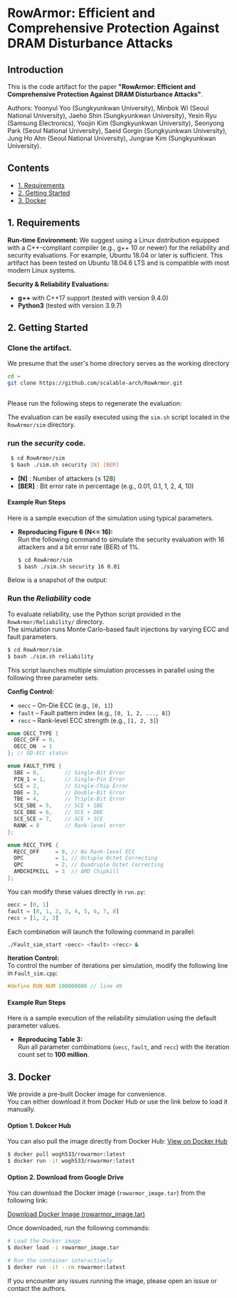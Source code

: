 # RowArmor: Efficient and Comprehensive Protection Against DRAM Disturbance Attacks

## Introduction

This is the code artifact for the paper 
**"RowArmor: Efficient and Comprehensive Protection Against DRAM Disturbance Attacks"**. 

Authors: Yoonyul Yoo (Sungkyunkwan University), Minbok Wi (Seoul National University), Jaeho Shin (Sungkyunkwan University), Yesin Ryu (Samsung Electronics), Yoojin Kim (Sungkyunkwan University), Seonyong Park (Seoul National University), Saeid Gorgin (Sungkyunkwan University), Jung Ho Ahn (Seoul National University), Jungrae Kim (Sungkyunkwan University).

## Contents
- [1. Requirements](#1-requirements)
- [2. Getting Started](#2-getting-started)
- [3. Docker](#3-docker)

## 1. Requirements
**Run-time Environment:**  We suggest using a Linux distribution equipped with a C++-compliant compiler (e.g., g++ 10 or newer) for the reliability and security evaluations. For example, Ubuntu 18.04 or later is sufficient. This artifact has been tested on Ubuntu 18.04.6 LTS and is compatible with most modern Linux systems.

**Security & Reliability Evaluations:**
- **g++** with C++17 support (tested with version 9.4.0)
- **Python3** (tested with version 3.9.7)


## 2. Getting Started

### Clone the artifact.
We presume that the user's home directory serves as the working directory

   ```bash
   cd ~
   git clone https://github.com/scalable-arch/RowArmor.git
   ```


## 

Please run the following steps to regenerate the evaluation:

The evaluation can be easily executed using the ```sim.sh``` script located in the ```RowArmor/sim``` directory.

### run the *security* code.

  ```bash
   $ cd RowArmor/sim
   $ bash ./sim.sh security [N] [BER]
  ```

- **[N]** : Number of attackers (≤ 128)
- **[BER]** : Bit error rate in percentage (e.g., 0.01, 0.1, 1, 2, 4, 10)   

#### Example Run Steps
Here is a sample execution of the simulation using typical parameters.

- **Reproducing Figure 6 (N<= 16):**  
  Run the following command to simulate the security evaluation with 16 attackers and a bit error rate (BER) of 1%.

  ```bash
  $ cd RowArmor/sim
  $ bash ./sim.sh security 16 0.01
  ```

Below is a snapshot of the output:



### Run the *Reliability* code

To evaluate reliability, use the Python script provided in the `RowArmor/Reliability/` directory.  
The simulation runs Monte Carlo-based fault injections by varying ECC and fault parameters.

```bash
$ cd RowArmor/sim
$ bash ./sim.sh reliability 
```

This script launches multiple simulation processes in parallel using the following three parameter sets:

**Config Control:**  
- `oecc` – On-Die ECC (e.g., `[0, 1]`)
- `fault` – Fault pattern index (e.g., `[0, 1, 2, ..., 8]`)
- `recc` – Rank-level ECC strength (e.g., `[1, 2, 3]`)

```cpp
enum OECC_TYPE {
  OECC_OFF = 0,
  OECC_ON  = 1
}; // OD-ECC status

enum FAULT_TYPE {
  SBE = 0,        // Single-Bit Error
  PIN_1 = 1,      // Single-Pin Error
  SCE = 2,        // Single-Chip Error
  DBE = 3,        // Double-Bit Error
  TBE = 4,        // Triple-Bit Error
  SCE_SBE = 5,    // SCE + SBE
  SCE_DBE = 6,    // SCE + DBE
  SCE_SCE = 7,    // SCE + SCE
  RANK = 8        // Rank-level error
};

enum RECC_TYPE {
  RECC_OFF     = 0, // No Rank-level ECC
  OPC          = 1, // Octuple Octet Correcting
  QPC          = 2, // Quadruple Octet Correcting
  AMDCHIPKILL  = 3  // AMD Chipkill
};
```
You can modify these values directly in `run.py`:

```python
oecc = [0, 1]
fault = [0, 1, 2, 3, 4, 5, 6, 7, 8]
recc = [1, 2, 3]
```

Each combination will launch the following command in parallel:

```bash
./Fault_sim_start <oecc> <fault> <recc> &
```

**Iteration Control:**  
  To control the number of iterations per simulation, modify the following line in `Fault_sim.cpp`:

```cpp
#define RUN_NUM 100000000 // line 49
```

#### Example Run Steps

Here is a sample execution of the reliability simulation using the default parameter values.

- **Reproducing Table 3:**  
  Run all parameter combinations (`oecc`, `fault`, and `recc`) with the iteration count set to **100 million**.  



## 3. Docker

We provide a pre-built Docker image for convenience.  
You can either download it from Docker Hub or use the link below to load it manually.

#### Option 1. Dokcer Hub

You can also pull the image directly from Docker Hub:
[View on Docker Hub](https://hub.docker.com/r/wogh533/rowarmor)

```bash
$ docker pull wogh533/rowarmor:latest
$ docker run -it wogh533/rowarmor:latest
```


#### Option 2. Download from Google Drive

You can download the Docker image (`rowarmor_image.tar`) from the following link:

[Download Docker Image (rowarmor_image.tar)](https://drive.google.com/uc?export=download&id=1Gz4bWfNjS9mhAaft4xv8FV_BsFAkju4B
)

Once downloaded, run the following commands:

```bash
# Load the Docker image
$ docker load -i rowarmor_image.tar

# Run the container interactively
$ docker run -it --rm rowarmor:latest

```

If you encounter any issues running the image, please open an issue or contact the authors.







